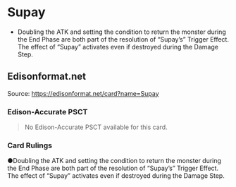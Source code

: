 # Supay

*   Doubling the ATK and setting the condition to return the monster during the End Phase are both part of the resolution of “Supay’s” Trigger Effect. The effect of “Supay” activates even if destroyed during the Damage Step.

## Edisonformat.net

Source: https://edisonformat.net/card?name=Supay

### Edison-Accurate PSCT

> No Edison-Accurate PSCT available for this card.

### Card Rulings

●Doubling the ATK and setting the condition to return the monster during the End Phase are both part of the resolution of “Supay’s” Trigger Effect. The effect of “Supay” activates even if destroyed during the Damage Step.
            